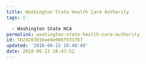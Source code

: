 ```yaml
---
title: Washington State Health Care Authority
tags: |-

  - Washington State HCA
permalink: washington-state-health-care-authority
id: 5b2d283816ae4e00bf9337b7
updated: '2018-06-22 16:48:49'
date: 2018-06-22 16:47:52
---
```

